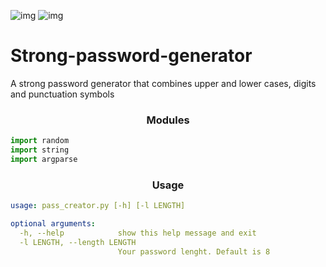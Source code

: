 ![img](https://img.shields.io/badge/-Every%20OS-9cf) ![img](https://img.shields.io/badge/-python%203.9-blue)

# Strong-password-generator
A strong password generator that combines upper and lower cases, digits and punctuation symbols 

<h3 text align="center"> Modules </h3>

```py
import random
import string
import argparse
```
<h3 text align="center"> Usage </h3>

```yml
usage: pass_creator.py [-h] [-l LENGTH]

optional arguments:
  -h, --help            show this help message and exit
  -l LENGTH, --length LENGTH
                        Your password lenght. Default is 8
```
